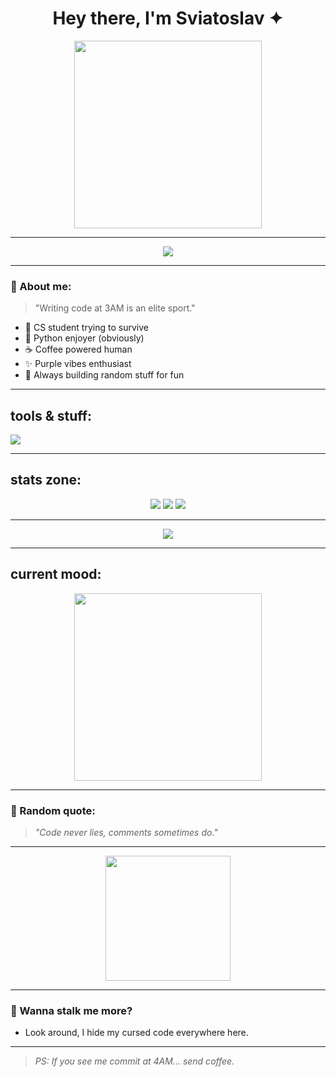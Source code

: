 <h1 align="center">Hey there, I'm Sviatoslav ✦</h1>

<p align="center">
  <img src="https://media4.giphy.com/media/v1.Y2lkPTc5MGI3NjExcnl0b2hnd25qZGNhMXBpc2xjaWhnYXgzcjhwNHE1d2Vlem9jcTNxaCZlcD12MV9pbnRlcm5hbF9naWZfYnlfaWQmY3Q9Zw/TLOl2tSYNSZM0KnpcE/giphy.gif" width="300"/>
</p>

---

<p align="center">
  <img src="https://capsule-render.vercel.app/api?type=waving&color=7F00FF&height=120&section=header&text=Welcome%20to%20my%20zone&fontColor=FFFFFF&fontSize=30&animation=fadeIn" />
</p>

---

### 🧠 About me:
> "Writing code at 3AM is an elite sport."

- 🔮 CS student trying to survive
- 🐍 Python enjoyer (obviously)
- ☕ Coffee powered human
- ✨ Purple vibes enthusiast
- 🧩 Always building random stuff for fun

---

## tools & stuff:
<p>
  <img src="https://skillicons.dev/icons?i=python,cpp,linux,vscode,git&theme=dark" />
</p>

---

## stats zone:
<p align="center">
  <img src="https://github-readme-stats.vercel.app/api?username=snake7071&show_icons=true&theme=tokyonight" />
  <img src="https://github-readme-stats.vercel.app/api/top-langs/?username=snake7071&layout=compact&theme=tokyonight" />
  <img src="https://streak-stats.demolab.com?user=snake7071&theme=tokyonight" />
</p>

---

<p align="center">
  <img src="https://capsule-render.vercel.app/api?type=waving&color=7F00FF&height=120&section=footer" />
</p>

---

## current mood:
<p align="center">
  <img src="https://media0.giphy.com/media/v1.Y2lkPTc5MGI3NjExMnljaWFhODB0OGJkNHA1MW15N2JrbzQ5Mjg0bDQyd2V2ZGExY2h0eiZlcD12MV9pbnRlcm5hbF9naWZfYnlfaWQmY3Q9Zw/y5qUfgT4Vxwzr5nB6f/giphy.gif" width="300"/>
</p>

---

### 📌 Random quote:
> *"Code never lies, comments sometimes do."*

---

<p align="center">
  <img src="https://media.giphy.com/media/v1.Y2lkPTc5MGI3NjExZ3lvcXRtbjgwOGpqMHY5ZXFpdmthdXE1dmJpZ2g3a3p6bTVoM3pydiZlcD12MV9naWZzX3NlYXJjaCZjdD1n/xUOxf1d1iuK7evxAvm/giphy.gif" width="200"/>
</p>

---

### 🐍 Wanna stalk me more?
- Look around, I hide my cursed code everywhere here.

---

> *PS: If you see me commit at 4AM... send coffee.*
